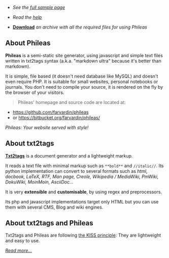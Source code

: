 

 * *See the [full sample page](http://wiki.txt2tags.org/demos/phileas/index.html?page=sample)*

 * *Read the [help](http://wiki.txt2tags.org/demos/phileas/index.html?page=help)*

 * **[Download](http://wiki.txt2tags.org/demos/phileas.zip)** *an archive with all the required files for using Phileas* 

## About Phileas 

**Phileas** is a semi-static site generator, using javascript and simple text files written in txt2tags syntax (a.k.a. "markdown ultra" because it's better than markdown).

It is simple, file based (it doesn't need database like MySQL) and doesn't even require PHP. It is suitable for small websites, personal notebooks or journals. You don't need to compile your source, it is rendered on the fly by the browser of your visitors.

> Phileas' homepage and source code are located at: 

 * https://github.com/farvardin/phileas
 * or https://bitbucket.org/farvardin/phileas/

*Phileas: Your website served with style!*

## About txt2tags 

**[Txt2tags](http://www.txt2tags.org)** is a document generator and a lightweight markup.

It reads a text file with minimal markup such as `**bold**` and `//italic//`. Its python implementation can convert to several formats such as *html, docbook, LaTeX, RTF, Man page, Creole, Wikipedia / MediaWiki, PmWiki, DokuWiki, MoinMoin, AsciiDoc...*

It is very **extensible** and **customisable**, by using regex and preprocessors.

Its php and javascript implementations target only HTML but you can use them with several CMS, Blog and wiki engines.

## About txt2tags and Phileas 

Txt2tags and Phileas are following [the KISS principle](https://en.wikipedia.org/wiki/KISS_principle): They are lightweight and easy to use.

*[Read more...](http://wiki.txt2tags.org/demos/phileas/index.html?page=help)*

